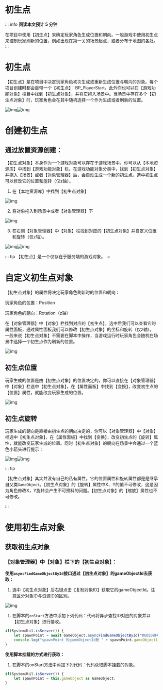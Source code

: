 # 初生点
::: info
**阅读本文预计 5 分钟**

在项目中使用【初生点】来确定玩家角色生成位置和朝向。一般游戏中使用初生点来控制玩家刷新的位置，例如出现在第一关的场景起点，或者分布于地图的各处。
:::
# 初生点

【初生点】是在项目中决定玩家角色初次生成或重新生成位置与朝向的对象。每个项目创建时都会自带一个【初生点】：BP_PlayerStart。此外你也可以在【游戏功能对象】栏目中找到【初生点对象】，并将它拖入场景中。当场景中存在多个【初生点对象】时，玩家角色会在其中随机选择一个作为生成或者刷新的位置。

![img](https://arkimg.ark.online/1684046700004-15.webp)![img](https://arkimg.ark.online/1684046700003-1.webp)

# 创建初生点

## 通过放置资源创建：

【初生点对象】本身作为一个游戏对象可以存在于游戏场景中。你可以从【本地资源库】中找到【游戏功能对象】栏，在游戏功能对象分类中，找到【初生点对象】并拖入【场景】或者【对象管理器】后，会自动生成一个新的初生点。选中初生点可以修改它的位置和旋转（仅z轴）。

1. 在【本地资源库】中找到【初生点对象】

![img](https://arkimg.ark.online/1684046700003-2.webp)

2. 将对象拖入到场景中或者【对象管理器】下

![img](https://arkimg.ark.online/1684046700003-3.webp)

3. 在右侧【对象管理器】中【对象】栏找到对应的【初生点对象】并自定义位置和旋转（仅z轴）。

![img](https://arkimg.ark.online/1684046700003-4.webp)![img](https://arkimg.ark.online/1684046700003-5.webp)

::: tip
【初生点】是一个仅存在于服务端的游戏对象。
:::
# 自定义初生点对象

【初生点对象】的属性将决定玩家角色刷新时的位置和朝向：

玩家角色的位置：Position

玩家角色的朝向：Rotation（z轴）

在【对象管理器】中【对象】栏找到对应的【初生点】，选中后我们可以查看它的属性面板，通过属性面板我们可以修改【初生点对象】的坐标和旋转（仅z轴）。一般来说【初生点对象】不需要在脚本中操作，当游戏运行时玩家角色会随机在场景中选择一个初生点作为刷新的位置。

![img](https://arkimg.ark.online/1684046700003-7.webp)

## 初生点位置

玩家生成的位置是由【初生点对象】的位置决定的，你可以直接在【对象管理器】中【对象】栏选中【初生点对象】，在【属性面板】中找到【变换】，改变初生点的【位置】属性，就能改变玩家生成的位置。

![img](https://arkimg.ark.online/1684046700004-8.webp)

## 初生点旋转

玩家生成的朝向是直接由初生点的朝向决定的，你可以【对象管理器】中【对象】栏选中【初生点对象】，在【属性面板】中找到【变换】，改变初生点的【旋转】属性，就能改变玩家生成的位置。同时【初生点对象】的朝向在场景中会通过一个蓝色小箭头进行提示：

![img](https://arkimg.ark.online/1684046700004-9.webp)![img](https://arkimg.ark.online/1684046700004-10.gif)

::: tip

【初生点对象】其实并没有自己的私有属性，它的位置属性和旋转属性都是是继承自父类`GameObject`。【初生点对象】的【旋转】属性中X、Y的值不可修改，这是因为角色修改X，Y旋转会产生不可预料的问题。【初生点对象】的【缩放】属性也不可修改。

:::

# 使用初生点对象

## 获取初生点对象

### 【对象管理器】中【对象】栏下的【初生点对象】：

**使用`asyncFindGameObjectById`接口通过【初生点对象】的gameObjectId去获取：**

1. 选中【初生点对象】后右键点击【复制对象ID】获取它的gameObjectId。注意区分对象ID与资源ID的区别。

![img](https://arkimg.ark.online/1684046700004-11.webp)

1. 在脚本的`onStart`方法中添加下列代码：代码将异步查找ID对应的对象并以【初生点对象】进行接收。

```TypeScript
if(SystemUtil.isServer()) {
    let spawnPoint = await GameObject.asyncFindGameObjectById("06D5DBFC") as PlayerStart;
    console.log("spawnPoint 的gameObjectId是 " + spawnPoint.gameObjectId);
}
```

**使用脚本挂载的方式进行获取：**

1. 在脚本的onStart方法中添加下列代码：代码获取脚本挂载的对象。

```TypeScript
if(SystemUtil.isServer()) {
    let spawnPoint = this.gameObject as GameObject;
}
```

